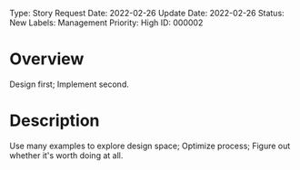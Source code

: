 Type: Story
Request Date: 2022-02-26
Update Date: 2022-02-26
Status: New
Labels: Management
Priority: High
ID: 000002

# Overview

Design first; Implement second.

# Description

Use many examples to explore design space; Optimize process; Figure out whether it's worth doing at all.